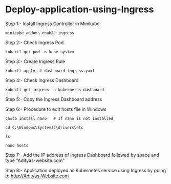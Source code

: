 # Deploy-application-using-Ingress

Step 1:- Install Ingress Controller in Minikube

```shell
minikube addons enable ingress
```
Step 2:- Check Ingress Pod

```shell
kubectl get pod -n kube-system
```
Step 3:- Create Ingress Rule

```shell
kubectl apply -f dashboard-ingress.yaml
```

Step 4:- Check Ingress Dashboard

```shell
kubectl get ingress -n kubernetes-dashboard
```
Step 5:- Copy the Ingress Dashboard address

Step 6:- Procedure to edit hosts file in Windows
```shell
choco install nano   # If nano is not installed

cd C:\Windows\System32\drivers\etc

ls

nano hosts
```
Step 7:- Add the IP address of Ingress Dashboard followed by space and type "Adityas-website.com"

Step 8:- Application deployed as Kubernetes service using Ingress by going to http://Adityas-Website.com
